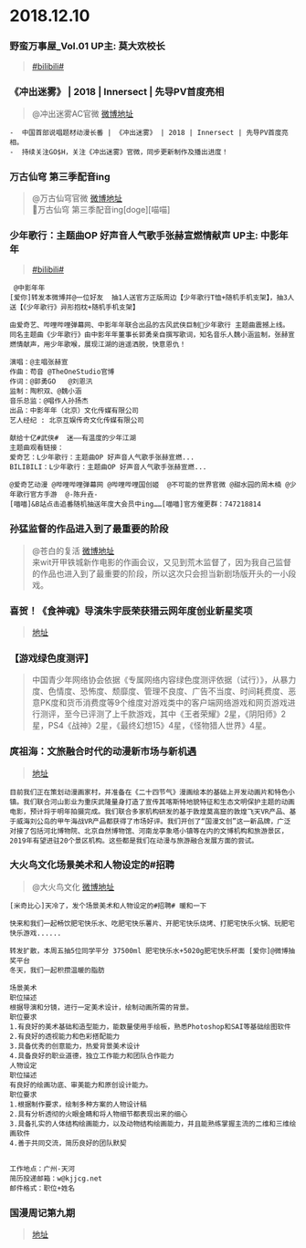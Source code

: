 # 2018.12.10

### 野蛮万事屋_Vol.01 UP主: 莫大欢校长
>[#bilibili#](https://www.bilibili.com/video/av37872350)  

### 《冲出迷雾》 | 2018 | Innersect | 先导PV首度亮相
>@冲出迷雾AC官微  [微博地址](https://weibo.com/2831366842/H6yLCCl0f)  
```
-  中国首部说唱题材动漫长番 | 《冲出迷雾》 | 2018 | Innersect | 先导PV首度亮相。
-  持续关注GO$H，关注《冲出迷雾》官微，同步更新制作及播出进度！
```
###  万古仙穹 第三季配音ing  
>@万古仙穹官微 [微博地址](https://weibo.com/5920085934/H6z2f2vAt)   
>万古仙穹 第三季配音ing[doge][喵喵] ​​​​ 


### 少年歌行：主题曲OP 好声音人气歌手张赫宣燃情献声 UP主: 中影年年
>[#bilibili#](https://www.bilibili.com/video/av37618361/)  

```
 @中影年年
[爱你]转发本微博并@一位好友  抽1人送官方正版周边【少年歌行T恤+随机手机支架】，抽3人送【《少年歌行》异形抱枕+随机手机支架】

由爱奇艺、哔哩哔哩弹幕网、中影年年联合出品的古风武侠巨制少年歌行 主题曲震撼上线。
同名主题曲《少年歌行》由中影年年董事长郭勇亲自撰写歌词，知名音乐人魏小涵监制，张赫宣燃情献声，用少年歌喉，展现江湖的逍遥洒脱，快意恩仇！

演唱：@主唱张赫宣  
作曲：苟音 @TheOneStudio官博
作词：@郭勇GO   @刘恩汛
监制：陶积双、@魏小涵  
音乐总监：@唱作人孙扬杰
出品：中影年年（北京）文化传媒有限公司
艺人经纪 : 北京互娱传奇文化传媒有限公司

献给十亿#武侠#  迷——有温度的少年江湖
主题曲观看链接：
爱奇艺：L少年歌行：主题曲OP 好声音人气歌手张赫宣燃...
BILIBILI：L少年歌行：主题曲OP 好声音人气歌手张赫宣燃...

@爱奇艺动漫 @哔哩哔哩弹幕网 @哔哩哔哩国创姬  @不可能的世界官微 @甜水园的周木楠 @少年歌行官方手游  @-陈升垚- 
[喵喵]&B站点击追番随机抽送年度大会员中ing……[喵喵]官方催更群：747218814 
```


### 孙猛监督的作品进入到了最重要的阶段

> @苍白的复活  [微博地址](https://weibo.com/2202446961/H6BnC9BnS)  
>来wit开甲铁城新作电影的作画会议，又见到荒木监督了，因为我自己监督的作品也进入到了最重要的阶段，所以这次只会担当新剧场版开头的一小段戏。 ​​​​   

### 喜贺！《食神魂》导演朱宇辰荣获猎云网年度创业新星奖项
>[地址](https://weibo.com/ttarticle/p/show?id=2309404315739392764046)

### 【游戏绿色度测评】
>中国青少年网络协会依据《专属网络内容绿色度测评依据（试行）》，从暴力度、色情度、恐怖度、颓靡度、管理不良度、广告不当度、时间耗费度、恶意PK度和货币消费度等9个维度对游戏类中的客户端网络游戏和网页游戏进行测评，至今已评测了上千款游戏，其中《王者荣耀》2星，《阴阳师》2星，PS4《战神》2星，《最终幻想15》4星，《怪物猎人世界》4星。

### 庹祖海：文旅融合时代的动漫新市场与新机遇
>[地址](https://weibo.com/ttarticle/p/show?id=2309404315718454743551)
```
目前我们正在策划动漫画家村，并准备在《二十四节气》漫画绘本的基础上开发动画片和特色小镇。我们联合河山影业为重庆武隆量身打造了宣传其喀斯特地貌特征和生态文明保护主题的动画电影，预计将于明年拍摄完成。我们联合多家机构研发的基于敦煌莫高窟的敦煌飞天VR产品、基于威海刘公岛的甲午海战VR产品都获得了市场好评。我们开创了“国漫文创”这一新品牌，广泛对接了包括河北博物院、北京自然博物馆、河南龙亭象塔小镇等在内的文博机构和旅游景区，2019年有望进驻20个景区机构。这些都是我们在动漫与旅游融合发展方面的尝试。  
```

###  大火鸟文化场景美术和人物设定的#招聘  
>@大火鸟文化  [微博地址](https://weibo.com/3715102004/H6Bx7lHSn)  
```
[米奇比心]天冷了，发个场景美术和人物设定的#招聘# 暖和一下

快来和我们一起畅饮肥宅快乐水、吃肥宅快乐薯片、开肥宅快乐烧烤、打肥宅快乐火锅、玩肥宅快乐游戏......
  
转发扩散，本周五抽5位同学平分 37500ml 肥宅快乐水+5020g肥宅快乐杯面 [爱你]@微博抽奖平台
冬天，我们一起积攒温暖的脂肪
```
```
场景美术
职位描述
根据导演和分镜，进行一定美术设计，绘制动画所需的背景。
职位要求
1.有良好的美术基础和造型能力，能数量使用手绘板，熟悉Photoshop和SAI等基础绘图软件
2.有良好的透视能力和色彩搭配能力
3.具备优秀的创意能力，热爱背景美术设计
4.具备良好的职业道德，独立工作能力和团队合作能力
人物设定
职位描述
有良好的绘画功底、审美能力和原创设计能力。
职位要求
1.根据制作要求，绘制多种方案的人物设计稿
2.具有分析透彻的火眼金睛和将人物细节都表现出来的细心
3.具备扎实的人体结构绘画能力，以及动物结构绘画能力，并且能熟练掌握主流的二维和三维绘画软件
4.善于共同交流，简历良好的团队默契


工作地点：广州-天河
简历投递邮箱：w@kjjcg.net
邮件格式：职位+姓名
```

### 国漫周记第九期
>[地址](https://weibo.com/ttarticle/p/show?id=2309404315645759127368)